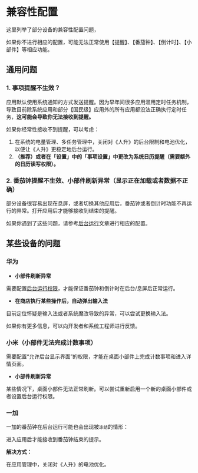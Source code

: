 # 兼容性配置

这里列举了部分设备的兼容性配置问题，

如果你不进行相应的配置，可能无法正常使用【提醒】、【番茄钟】、【倒计时】、【小部件】等相应功能。



## 通用问题

### 1. 事项提醒不生效？

应用默认使用系统通知的方式发送提醒。因为早年间很多应用滥用定时任务机制，导致目前除系统应用和部分【国民级】应用外的所有应用都没法正确执行定时任务，**这可能会导致你无法接收到提醒。**

如果你经常性接收不到提醒，可以考虑：

1. 在系统的电量管理、多任务管理中，关闭对《人升》的后台限制和电池优化，以便让《人升》更稳定地后台运行。
2. **（推荐）或者在「设置」中的「事项设置」中更改为系统日历提醒（需要额外的日历读写权限）。**

### 2. 番茄钟提醒不生效、小部件刷新异常（显示正在加载或者数据不正确）

部分设备很容易出现在息屏，或者切换其他应用后，番茄钟或者倒计时功能不再运行的异常。打开应用后才能够接收到结束的提醒。

如果你遇到了这些问题，请参考[后台运行](https://wiki.lifeupapp.fun/zh-cn/#/guide/background_running)文章进行相应的配置。

## 某些设备的问题

### 华为

- **小部件刷新异常**

需要配置[后台运行权限](https://wiki.lifeupapp.fun/zh-cn/#/guide/background_running)，才能保证番茄钟和倒计时在后台/息屏后正常运行。

- **在商店执行某些操作后，自动弹出输入法**

目前定位怀疑是输入法或者系统魔改导致的异常，可以尝试更换输入法。

如果你有更多信息，可以向开发者和系统工程师进行反馈。


### 小米（小部件无法完成计数事项）

需要配置“允许后台显示界面”的权限，才能在桌面小部件上完成计数事项和进入详情页面。

- **小部件刷新异常**

某些情况下，桌面小部件无法正常刷新。可以尝试重新启用一个新的桌面小部件或者设置后台运行权限。



### 一加

一加的番茄钟在后台运行可能也会出现被`冻结`的情形：

进入应用后才能接收到番茄钟结束的提示。

**解决方式：**

在应用管理中，关闭对《人升》的电池优化。